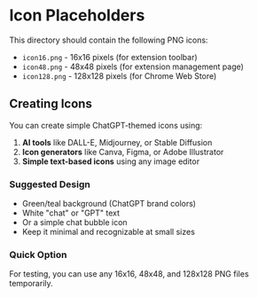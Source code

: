 # Icon Placeholders

This directory should contain the following PNG icons:

- `icon16.png` - 16x16 pixels (for extension toolbar)
- `icon48.png` - 48x48 pixels (for extension management page)  
- `icon128.png` - 128x128 pixels (for Chrome Web Store)

## Creating Icons

You can create simple ChatGPT-themed icons using:

1. **AI tools** like DALL-E, Midjourney, or Stable Diffusion
2. **Icon generators** like Canva, Figma, or Adobe Illustrator
3. **Simple text-based icons** using any image editor

### Suggested Design
- Green/teal background (ChatGPT brand colors)
- White "chat" or "GPT" text
- Or a simple chat bubble icon
- Keep it minimal and recognizable at small sizes

### Quick Option
For testing, you can use any 16x16, 48x48, and 128x128 PNG files temporarily.